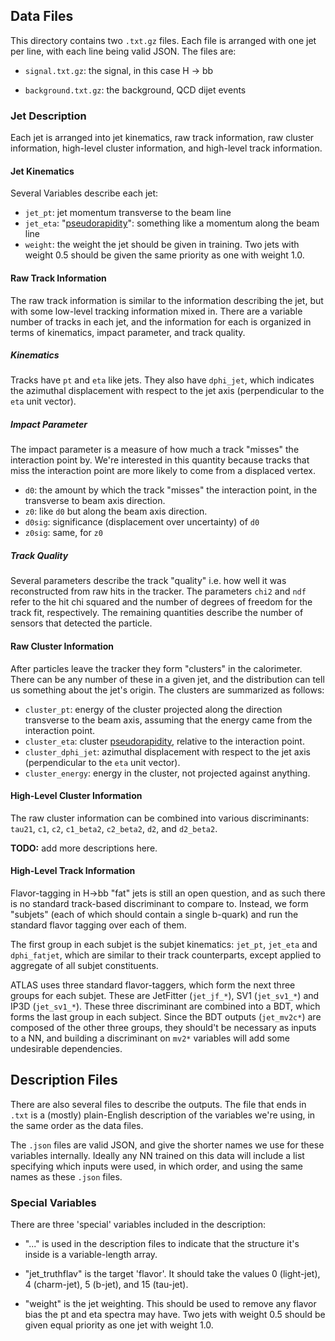 Data Files
----------

This directory contains two `.txt.gz` files. Each file is arranged
with one jet per line, with each line being valid JSON. The files are:

 - `signal.txt.gz`: the signal, in this case H -> bb

 - `background.txt.gz`: the background, QCD dijet events

### Jet Description ###

Each jet is arranged into jet kinematics, raw track information, raw
cluster information, high-level cluster information, and high-level
track information.

#### Jet Kinematics ####

Several Variables describe each jet:

 - `jet_pt`: jet momentum transverse to the beam line
 - `jet_eta`: "[pseudorapidity][eta]": something like a momentum along
   the beam line
 - `weight`: the weight the jet should be given in training. Two jets
   with weight 0.5 should be given the same priority as one with
   weight 1.0.

#### Raw Track Information ####

The raw track information is similar to the information describing the
jet, but with some low-level tracking information mixed in. There are
a variable number of tracks in each jet, and the information for each
is organized in terms of kinematics, impact parameter, and track
quality.

##### Kinematics #####

Tracks have `pt` and `eta` like jets. They also have `dphi_jet`, which
indicates the azimuthal displacement with respect to the jet axis
(perpendicular to the `eta` unit vector).

##### Impact Parameter #####

The impact parameter is a measure of how much a track "misses" the
interaction point by. We're interested in this quantity because tracks
that miss the interaction point are more likely to come from a
displaced vertex.

 - `d0`: the amount by which the track "misses" the interaction
   point, in the transverse to beam axis direction.
 - `z0`: like `d0` but along the beam axis direction.
 - `d0sig`: significance (displacement over uncertainty) of `d0`
 - `z0sig`: same, for `z0`

##### Track Quality #####

Several parameters describe the track "quality" i.e. how well it was
reconstructed from raw hits in the tracker. The parameters `chi2` and
`ndf` refer to the hit chi squared and the number of degrees of
freedom for the track fit, respectively. The remaining quantities
describe the number of sensors that detected the particle.


#### Raw Cluster Information ####

After particles leave the tracker they form "clusters" in the
calorimeter. There can be any number of these in a given jet, and the
distribution can tell us something about the jet's origin. The clusters are summarized as follows:

 - `cluster_pt`: energy of the cluster projected along the direction
   transverse to the beam axis, assuming that the energy came from the
   interaction point.
 - `cluster_eta`: cluster [pseudorapidity][eta], relative to the
   interaction point.
 - `cluster_dphi_jet`: azimuthal displacement with respect to the jet
   axis (perpendicular to the `eta` unit vector).
 - `cluster_energy`: energy in the cluster, not projected against
   anything.

#### High-Level Cluster Information ####

The raw cluster information can be combined into various
discriminants: `tau21`, `c1`, `c2`, `c1_beta2`, `c2_beta2`, `d2`, and
`d2_beta2`.

**TODO:** add more descriptions here.

#### High-Level Track Information ####

Flavor-tagging in H->bb "fat" jets is still an open question, and as
such there is no standard track-based discriminant to compare
to. Instead, we form "subjets" (each of which should contain a single
b-quark) and run the standard flavor tagging over each of them.

The first group in each subjet is the subjet kinematics: `jet_pt`,
`jet_eta` and `dphi_fatjet`, which are similar to their track
counterparts, except applied to aggregate of all subjet constituents.

ATLAS uses three standard flavor-taggers, which form the next three
groups for each subjet. These are JetFitter (`jet_jf_*`), SV1
(`jet_sv1_*`) and IP3D (`jet_sv1_*`). These three discriminant are
combined into a BDT, which forms the last group in each subject. Since
the BDT outputs (`jet_mv2c*`) are composed of the other three groups,
they should't be necessary as inputs to a NN, and building a
discriminant on `mv2*` variables will add some undesirable dependencies.

Description Files
-----------------

There are also several files to describe the outputs. The file that
ends in `.txt` is a (mostly) plain-English description of the
variables we're using, in the same order as the data files.

The `.json` files are valid JSON, and give the shorter names we use
for these variables internally. Ideally any NN trained on this data
will include a list specifying which inputs were used, in which order,
and using the same names as these `.json` files.

### Special Variables ###

There are three 'special' variables included in the description:

 - "..." is used in the description files to indicate that the
   structure it's inside is a variable-length array.

 - "jet_truthflav" is the target 'flavor'. It should take the values 0
   (light-jet), 4 (charm-jet), 5 (b-jet), and 15 (tau-jet).

 - "weight" is the jet weighting. This should be used to remove any
   flavor bias the pt and eta spectra may have. Two jets with weight
   0.5 should be given equal priority as one jet with weight 1.0.

[eta]: https://en.wikipedia.org/wiki/Pseudorapidity

